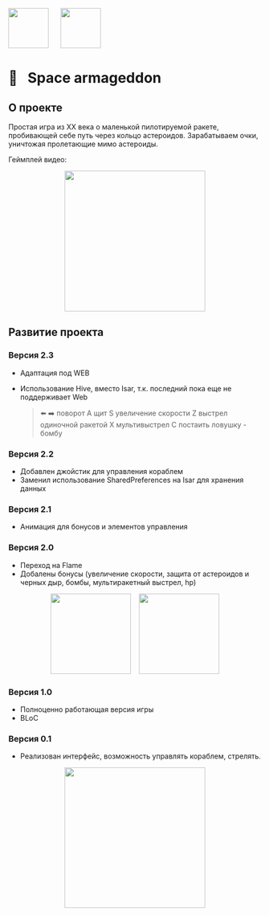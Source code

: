[<img src="https://github.com/RNOVOSELOV/flutter_space_armageddon/blob/main/resources/flutter_logo.png"  height="80">](https://flutter.dev/)  &nbsp;&nbsp;&nbsp;&nbsp;   [<img src="https://github.com/RNOVOSELOV/flutter_space_armageddon/blob/main/resources/flame_logo.png"  height="80">](https://flame-engine.org/)   

#  🚀&nbsp;&nbsp; Space armageddon

## О проекте

Простая игра из XX века о маленькой пилотируемой ракете, пробивающей себе путь через кольцо астероидов.
Зарабатываем очки, уничтожая пролетающие мимо астероиды.

Геймплей видео:
<p align="center">
  <img src="https://github.com/RNOVOSELOV/flutter_space_armageddon/blob/main/resources/gameplay.gif" height="280" />
</p>

## Развитие проекта 

### Версия 2.3
- Адаптация под WEB
- Использование Hive, вместо Isar, т.к. последний пока еще не поддерживает Web

    > ⬅️ ➡️ поворот
    > A щит
    > S увеличение скорости
    > Z выстрел одиночной ракетой
    > X мультивыстрел
    > C постаить ловушку - бомбу


### Версия 2.2
- Добавлен джойстик для управления кораблем
- Заменил использование SharedPreferences на Isar для хранения данных

### Версия 2.1

- Анимация для бонусов и элементов управления

### Версия 2.0

- Переход на Flame
- Добалены бонусы (увеличение скорости, защита от астероидов и черных дыр, бомбы, мультиракетный выстрел, hp)

<p align="center">
  <img src="https://github.com/RNOVOSELOV/flutter_space_armageddon/blob/main/resources/gun.gif" height="160" />
  &nbsp;&nbsp;
  <img src="https://github.com/RNOVOSELOV/flutter_space_armageddon/blob/main/resources/bombs.gif" height="160" />
</p>

### Версия 1.0

- Полноценно работающая версия игры
- BLoC 

### Версия 0.1

- Реализован интерфейс, возможность управлять кораблем, стрелять.

<p align="center">
  <img src="https://github.com/RNOVOSELOV/flutter_space_armageddon/blob/main/resources/space_armaggedon.gif" height="280" />
</p>

